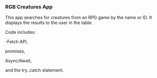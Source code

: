 <h3>RGB Creatures App</h3>
<p>This app searches for creatures from an RPG game by the name or ID. It displays the results to the user in the table.</p>
<p>Code includes:</p>
<p>-Fetch API,</p>
<p>promises,</p>
<p>Async/Await,</p>
<p>and the try..catch statement.
</p>
